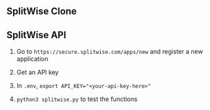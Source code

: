 ## SplitWise Clone
<Description>

## SplitWise API
1. Go to `https://secure.splitwise.com/apps/new` and register a new application

2. Get an API key

3. In `.env`, `export API_KEY="<your-api-key-here>"`

4. `python3 splitwise.py` to test the functions